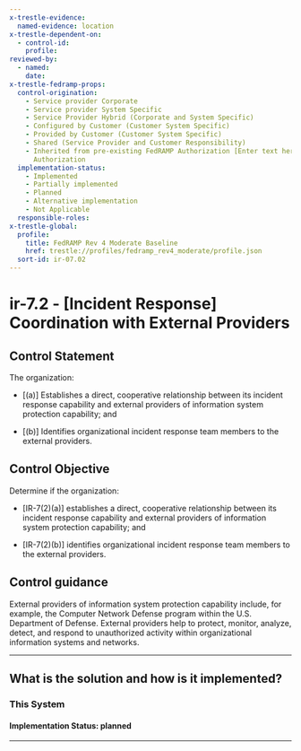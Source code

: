 ```yaml
---
x-trestle-evidence:
  named-evidence: location
x-trestle-dependent-on:
  - control-id:
    profile:
reviewed-by:
  - named:
    date:
x-trestle-fedramp-props:
  control-origination:
    - Service provider Corporate
    - Service provider System Specific
    - Service Provider Hybrid (Corporate and System Specific)
    - Configured by Customer (Customer System Specific)
    - Provided by Customer (Customer System Specific)
    - Shared (Service Provider and Customer Responsibility)
    - Inherited from pre-existing FedRAMP Authorization [Enter text here], Date of
      Authorization
  implementation-status:
    - Implemented
    - Partially implemented
    - Planned
    - Alternative implementation
    - Not Applicable
  responsible-roles:
x-trestle-global:
  profile:
    title: FedRAMP Rev 4 Moderate Baseline
    href: trestle://profiles/fedramp_rev4_moderate/profile.json
  sort-id: ir-07.02
---
```


# ir-7.2 - \[Incident Response\] Coordination with External Providers

## Control Statement

The organization:

- \[(a)\] Establishes a direct, cooperative relationship between its incident response capability and external providers of information system protection capability; and

- \[(b)\] Identifies organizational incident response team members to the external providers.

## Control Objective

Determine if the organization:

- \[IR-7(2)(a)\] establishes a direct, cooperative relationship between its incident response capability and external providers of information system protection capability; and

- \[IR-7(2)(b)\] identifies organizational incident response team members to the external providers.

## Control guidance

External providers of information system protection capability include, for example, the Computer Network Defense program within the U.S. Department of Defense. External providers help to protect, monitor, analyze, detect, and respond to unauthorized activity within organizational information systems and networks.

______________________________________________________________________

## What is the solution and how is it implemented?

<!-- For implementation status enter one of: implemented, partial, planned, alternative, not-applicable -->

<!-- Note that the list of rules under ### Rules: is read-only and changes will not be captured after assembly to JSON -->

### This System

<!-- Add implementation prose for the main This System component for control: ir-7.2 -->

#### Implementation Status: planned

______________________________________________________________________
